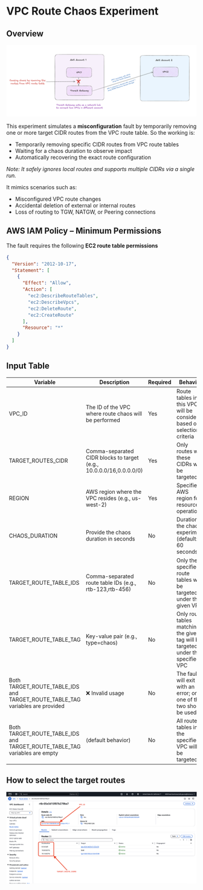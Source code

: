 # VPC Route Chaos Experiment

## Overview

![BYOC VPC Route Chaos](img/vpc-route-chaos-flow.png)


This experiment simulates a **misconfiguration** fault by temporarily removing one or more target CIDR routes from the VPC route table. So the working is:

- Temporarily removing specific CIDR routes from VPC route tables
- Waiting for a chaos duration to observe impact
- Automatically recovering the exact route configuration


_Note:  It safely ignores local routes and supports multiple CIDRs via a single run._

It mimics scenarios such as:

- Misconfigured VPC route changes
- Accidental deletion of external or internal routes
- Loss of routing to TGW, NATGW, or Peering connections


## AWS IAM Policy – Minimum Permissions

The fault requires the following **EC2 route table permissions**

```json
{
  "Version": "2012-10-17",
  "Statement": [
    {
      "Effect": "Allow",
      "Action": [
        "ec2:DescribeRouteTables",
        "ec2:DescribeVpcs",
        "ec2:DeleteRoute",
        "ec2:CreateRoute"
      ],
      "Resource": "*"
    }
  ]
}
```

## Input Table

| Variable                   | Description                                                                 | Required | Behavior                                                                 |
|----------------------------|-----------------------------------------------------------------------------|----------|--------------------------------------------------------------------------|
| VPC_ID                     | The ID of the VPC where route chaos will be performed                      | Yes      | Route tables in this VPC will be considered based on selection criteria |
| TARGET_ROUTES_CIDR         | Comma-separated CIDR blocks to target (e.g., 10.0.0.0/16,0.0.0.0/0)         | Yes      | Only routes with these CIDRs will be targeted                            |
| REGION                     | AWS region where the VPC resides (e.g., us-west-2)                          | Yes      | Specifies AWS region for resource operations                             |
| CHAOS_DURATION             | Provide the chaos duration in seconds                               | No       | Duration of the chaos experiment (default: 60 seconds)                   |
| TARGET_ROUTE_TABLE_IDS     | Comma-separated route table IDs (e.g., rtb-123,rtb-456)                     | No       | Only the specified route tables will be targeted under the given VPC                         |
| TARGET_ROUTE_TABLE_TAG     | Key-value pair (e.g., type=chaos)                                           | No       | Only route tables matching the given tag will be targeted under the specified VPC                |
| Both TARGET_ROUTE_TABLE_IDS and TARGET_ROUTE_TABLE_TAG variables are provided   | ❌ Invalid usage                                                            | No       | The fault will exit with an error; only one of the two should be used    |
| Both TARGET_ROUTE_TABLE_IDS and TARGET_ROUTE_TABLE_TAG variables are empty       | (default behavior)                                                         | No       | All route tables in the specified VPC will be targeted                   |


## How to select the target routes

![Target route selection](img/byoc-target-selection.png)
